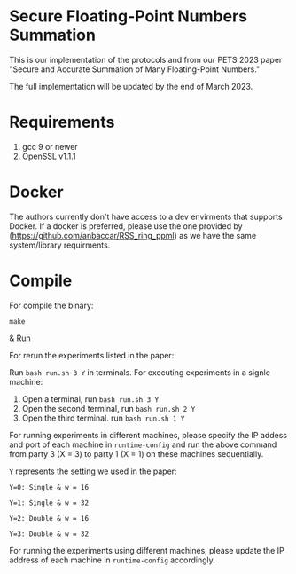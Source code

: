 # Secure Floating-Point Numbers Summation
This is our implementation of the protocols and from our PETS 2023 paper "Secure and Accurate Summation of Many Floating-Point Numbers."

The full implementation will be updated by the end of March 2023.

# Requirements

1. gcc 9 or newer
2. OpenSSL v1.1.1

# Docker

The authors currently don't have access to a dev envirments that supports Docker. If a docker is preferred, please use the one provided by (https://github.com/anbaccar/RSS_ring_ppml) as we have the same system/library requirments.


# Compile 

For compile the binary: 

`make`

& Run

For rerun the experiments listed in the paper:

Run `bash run.sh 3 Y` in terminals. For executing experiments in a signle machine:

1. Open a terminal, run `bash run.sh 3 Y`
2. Open the second terminal, run `bash run.sh 2 Y`
3. Open the third terminal. run `bash run.sh 1 Y`

For running experiments in different machines, please specify the IP addess and port of each machine in `runtime-config` and run the above command from party 3 (X = 3) to party 1 (X = 1) on these machines sequentially.

`Y` represents the setting we used in the paper:

`Y=0: Single & w = 16`

`Y=1: Single & w = 32`

`Y=2: Double & w = 16`

`Y=3: Double & w = 32`

For running the experiments using different machines, please update the IP address of each machine in `runtime-config` accordingly.
